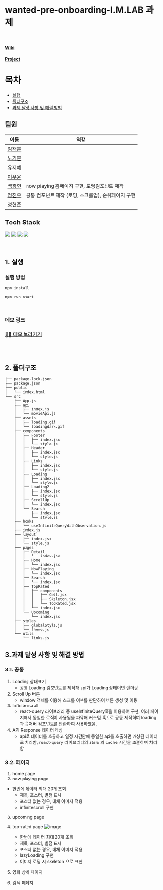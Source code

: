 # wanted-pre-onboarding-I.M.LAB 과제

<br/>

#### <a href='https://github.com/Wanted-Pre-Onboarding-FE-Team-12/wanted-pre-onboarding-IMLAB/wiki/wanted-pre-onboarding-IMLAB'>Wiki</a>

#### <a href='https://github.com/orgs/Wanted-Pre-Onboarding-FE-Team-12/projects/1'>Project</a>

# 목차

- [실행](#1-실행)
- [폴더구조](#2-폴더구조)
- [과제 달성 사항 및 해결 방법](#3과제-달성-사항-및-해결-방법)

## 팀원

| 이름                                   | 역할                                                 |
| -------------------------------------- | ---------------------------------------------------- |
| [김재훈](https://github.com/rmawogns)  |                                                      |
| [노기훈](https://github.com/ch4md0m)   |                                                      |
| [유지예](https://github.com/jiye-7)    |                                                      |
| [이우윤](https://github.com/EEOOOO)    |                                                      |
| [백광현](https://github.com/ghbaekdev) | now playing 홈페이지 구현, 로딩컴포넌트 제작         |
| [정진우](https://github.com/jinux127)  | 공통 컴포넌트 제작 (로딩, 스크롤업), 순위페이지 구현 |
| [정현준](https://github.com/wjd2676)   |                                                      |

## Tech Stack

<div>
    <img src="https://img.shields.io/badge/React-61DAFB?style=for-the-badge&logo=react&logoColor=white">
    <img src="https://img.shields.io/badge/javascript-F7DF1E?style=for-the-badge&logo=javascript&logoColor=black">
    <img src="https://img.shields.io/badge/styled components-DB7093?style=for-the-badge&logo=styled-components&logoColor=white">
    <img src="https://img.shields.io/badge/REACT_QUERY-764ABC?style=for-the-badge&logo=recoil&logoColor=white">
</div>

<br/>
<br/>
 
## 1. 실행
### 실행 방법

```sh
npm install

npm run start
```

<br/>

### 데모 링크

### [🚀🚀 데모 보러가기]()

<br/>
<br/>

## 2. 폴더구조

```
├── package-lock.json
├── package.json
├── public
│   └── index.html
└── src
    ├── App.js
    ├── api
    │   ├── index.js
    │   └── movieApi.js
    ├── assets
    │   ├── loading.gif
    │   └── loadingdark.gif
    ├── components
    │   ├── Footer
    │   │   ├── index.jsx
    │   │   └── style.js
    │   ├── Header
    │   │   ├── index.jsx
    │   │   └── style.js
    │   ├── Links
    │   │   ├── index.jsx
    │   │   └── style.js
    │   ├── Loading
    │   │   ├── index.jsx
    │   │   └── style.js
    │   ├── Loading2
    │   │   ├── index.jsx
    │   │   └── style.js
    │   ├── ScrollUp
    │   │   └── index.jsx
    │   └── Search
    │       ├── index.jsx
    │       └── style.js
    ├── hooks
    │   └── useInfiniteQueryWithObservation.js
    ├── index.js
    ├── layout
    │   ├── index.jsx
    │   └── style.js
    ├── pages
    │   ├── Detail
    │   │   └── index.jsx
    │   ├── Home
    │   │   └── index.jsx
    │   ├── NowPlaying
    │   │   └── index.jsx
    │   ├── Search
    │   │   └── index.jsx
    │   ├── TopRated
    │   │   ├── components
    │   │   │   ├── Cell.jsx
    │   │   │   ├── Skeleton.jsx
    │   │   │   └── TopRated.jsx
    │   │   └── index.jsx
    │   └── Upcoming
    │       └── index.jsx
    ├── styles
    │   ├── globalStyle.js
    │   └── theme.js
    └── utils
        └── links.js
```

## 3.과제 달성 사항 및 해결 방법

### 3.1. 공통

1. Loading 상태표기
   - 공통 Loading 컴포넌트를 제작해 api가 Loading 상태이면 렌더링
2. Scroll Up 버튼
   - window 객체를 이용해 스크롤 여부를 판단하여 버튼 생성 및 이동
3. Infinite scroll
   - react-query 라이브러리 중 useInfiniteQuery훅을 이용하여 구현, 여러 페이지에서 동일한 로직이 사용됨을 파악해 커스텀 훅으로 공동 제작하여 loading과 옵저버 컴포넌트를 반환하여 사용하였음.
4. API Response 데이터 캐싱
   - api로 데이터를 호출하고 일정 시간안에 동일한 api를 호출하면 캐싱된 데이터로 처리함, react-query 라이브러리의 stale 과 cache 시간을 조절하여 처리함

### 3.2. 페이지

1. home page
2. now playing page

- 한번에 데이터 최대 20개 조회
  - 제목, 포스터, 별점 표시
  - 포스터 없는 경우, 대체 이미지 적용
  - infinitescroll 구현

3. upcoming page
4. top-rated page
   ![image](/public/images/trpage.gif)
   - 한번에 데이터 최대 20개 조회
   - 제목, 포스터, 별점 표시
   - 포스터 없는 경우, 대체 이미지 적용
   - lazyLoading 구현
   - 이미지 로딩 시 skeleton 으로 표현
5. 영화 상세 페이지

6. 검색 페이지
